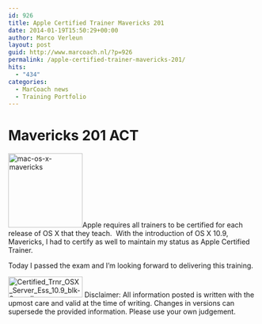```yaml
---
id: 926
title: Apple Certified Trainer Mavericks 201
date: 2014-01-19T15:50:29+00:00
author: Marco Verleun
layout: post
guid: http://www.marcoach.nl/?p=926
permalink: /apple-certified-trainer-mavericks-201/
hits:
  - "434"
categories:
  - MarCoach news
  - Training Portfolio
---
```

# Mavericks 201 ACT

[<img class="alignleft size-thumbnail wp-image-952" alt="mac-os-x-mavericks" src="http://www.marcoach.nl/wp-content/uploads/2014/02/mac-os-x-mavericks-930x930-150x150.jpg" width="150" height="150" srcset="https://www.marcoach.nl/wp-content/uploads/2014/02/mac-os-x-mavericks-930x930-150x150.jpg 150w, https://www.marcoach.nl/wp-content/uploads/2014/02/mac-os-x-mavericks-930x930-300x300.jpg 300w, https://www.marcoach.nl/wp-content/uploads/2014/02/mac-os-x-mavericks-930x930-144x144.jpg 144w, https://www.marcoach.nl/wp-content/uploads/2014/02/mac-os-x-mavericks-930x930-900x900.jpg 900w, https://www.marcoach.nl/wp-content/uploads/2014/02/mac-os-x-mavericks-930x930.jpg 930w" sizes="(max-width: 150px) 100vw, 150px" />](http://www.marcoach.nl/wp-content/uploads/2014/02/mac-os-x-mavericks-930x930.jpg)Apple requires all trainers to be certified for each release of OS X that they teach.  With the introduction of OS X 10.9, Mavericks, I had to certify as well to maintain my status as Apple Certified Trainer.

Today I passed the exam and I&#8217;m looking forward to delivering this training.

[<img class="size-thumbnail wp-image-947 alignnone" alt="Certified_Trnr_OSX_Server_Ess_10.9_blk-2-small" src="http://www.marcoach.nl/wp-content/uploads/2014/02/Certified_Trnr_OSX_Server_Ess_10.9_blk-2-small-150x42.png" width="150" height="42" />](http://www.marcoach.nl/wp-content/uploads/2014/02/Certified_Trnr_OSX_Server_Ess_10.9_blk-2-small.png) Disclaimer: All information posted is written with the upmost care and valid at the time of writing. Changes in versions can supersede the provided information. Please use your own judgement.